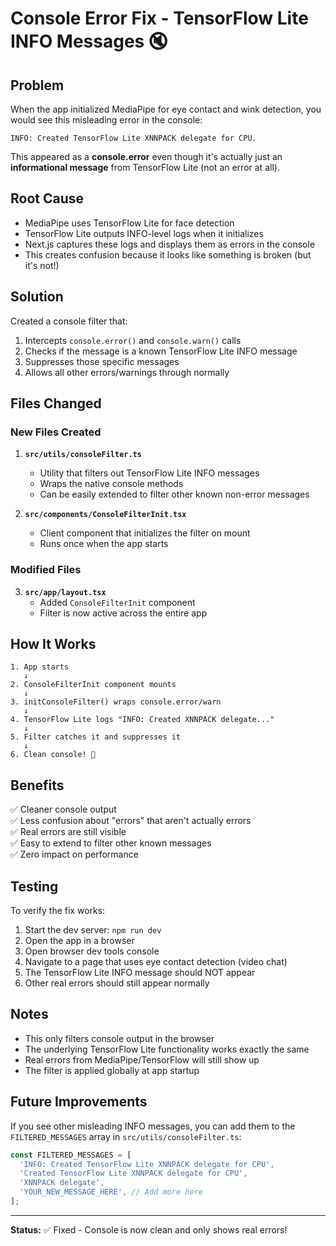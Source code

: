 # Console Error Fix - TensorFlow Lite INFO Messages 🔇

## Problem

When the app initialized MediaPipe for eye contact and wink detection, you would see this misleading error in the console:

```
INFO: Created TensorFlow Lite XNNPACK delegate for CPU.
```

This appeared as a **console.error** even though it's actually just an **informational message** from TensorFlow Lite (not an error at all).

## Root Cause

- MediaPipe uses TensorFlow Lite for face detection
- TensorFlow Lite outputs INFO-level logs when it initializes
- Next.js captures these logs and displays them as errors in the console
- This creates confusion because it looks like something is broken (but it's not!)

## Solution

Created a console filter that:
1. Intercepts `console.error()` and `console.warn()` calls
2. Checks if the message is a known TensorFlow Lite INFO message
3. Suppresses those specific messages
4. Allows all other errors/warnings through normally

## Files Changed

### New Files Created

1. **`src/utils/consoleFilter.ts`**
   - Utility that filters out TensorFlow Lite INFO messages
   - Wraps the native console methods
   - Can be easily extended to filter other known non-error messages

2. **`src/components/ConsoleFilterInit.tsx`**
   - Client component that initializes the filter on mount
   - Runs once when the app starts

### Modified Files

3. **`src/app/layout.tsx`**
   - Added `ConsoleFilterInit` component
   - Filter is now active across the entire app

## How It Works

```
1. App starts
   ↓
2. ConsoleFilterInit component mounts
   ↓
3. initConsoleFilter() wraps console.error/warn
   ↓
4. TensorFlow Lite logs "INFO: Created XNNPACK delegate..."
   ↓
5. Filter catches it and suppresses it
   ↓
6. Clean console! 🎉
```

## Benefits

✅ Cleaner console output  
✅ Less confusion about "errors" that aren't actually errors  
✅ Real errors are still visible  
✅ Easy to extend to filter other known messages  
✅ Zero impact on performance  

## Testing

To verify the fix works:

1. Start the dev server: `npm run dev`
2. Open the app in a browser
3. Open browser dev tools console
4. Navigate to a page that uses eye contact detection (video chat)
5. The TensorFlow Lite INFO message should NOT appear
6. Other real errors should still appear normally

## Notes

- This only filters console output in the browser
- The underlying TensorFlow Lite functionality works exactly the same
- Real errors from MediaPipe/TensorFlow will still show up
- The filter is applied globally at app startup

## Future Improvements

If you see other misleading INFO messages, you can add them to the `FILTERED_MESSAGES` array in `src/utils/consoleFilter.ts`:

```typescript
const FILTERED_MESSAGES = [
  'INFO: Created TensorFlow Lite XNNPACK delegate for CPU',
  'Created TensorFlow Lite XNNPACK delegate for CPU',
  'XNNPACK delegate',
  'YOUR_NEW_MESSAGE_HERE', // Add more here
];
```

---

**Status:** ✅ Fixed - Console is now clean and only shows real errors!

